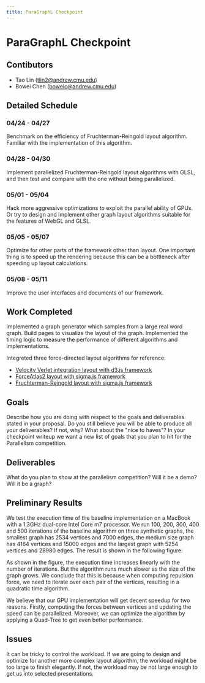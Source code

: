 ```yaml
---
title: ParaGraphL Checkpoint
---
```


# ParaGraphL Checkpoint
## Contibutors
- Tao Lin (<tlin2@andrew.cmu.edu>)
- Bowei Chen (<boweic@andrew.cmu.edu>)

## Detailed Schedule

### 04/24 - 04/27
Benchmark on the efficiency of Fruchterman-Reingold layout algorithm. Familiar with the implementation of this algorithm.
### 04/28 - 04/30
Implement parallelized Fruchterman-Reingold layout algorithms with GLSL, and then test and compare with the one without being parallelized.
### 05/01 - 05/04
Hack more aggressive optimizations to exploit the parallel ability of GPUs. Or try to design and implement other graph layout algorithms suitable for the features of WebGL and GLSL.
### 05/05 - 05/07
Optimize for other parts of the framework other than layout. One important thing is to speed up the rendering because this can be a bottleneck after speeding up layout calculations.
### 05/08 - 05/11
Improve the user interfaces and documents of our framework.

## Work Completed
Implemented a graph generator which samples from a large real word graph. Build pages to visualize the layout of the graph. Implemented the timing logic to measure the performance of different algorithms and implementations.

Integreted three force-directed layout algorithms for reference:
- [Velocity Verlet integration layout with d3.js framework](https://github.com/d3/d3-force)
- [ForceAtlas2 layout with sigma.js framework](https://github.com/jacomyal/sigma.js/tree/master/plugins/sigma.layout.forceAtlas2)
- [Fruchterman-Reingold layout with sigma.js framework](https://github.com/Linkurious/linkurious.js/tree/master/plugins/sigma.layouts.fruchtermanReingold)

## Goals

Describe how you are doing with respect to the goals and deliverables stated in your proposal. Do you still believe you will be able to produce all your deliverables? If not, why? What about the "nice to haves"? In your checkpoint writeup we want a new list of goals that you plan to hit for the Parallelism competition.

## Deliverables
What do you plan to show at the parallelism competition? Will it be a demo? Will it be a graph?

## Preliminary Results

We test the execution time of the baseline implementation on a MacBook with a 1.3GHz dual-core Intel Core m7 processor. We run 100, 200, 300, 400 and 500 iterations of the baseline algorithm on three synthetic graphs, the smallest graph has 2534 vertices and 7000 edges, the medium size graph has 4164 vertices and 15000 edges and the largest graph with 5254 vertices and  28980 edges. The result is shown in the following figure:

As shown in the figure, the execution time increases linearly with the number of iterations. But the algorithm runs much slower as the size of the graph grows. We conclude that this is because when computing repulsion force, we need to iterate over each pair of the vertices, resulting in a quadratic time algorithm.

We believe that our GPU implementation will get decent speedup for two reasons. Firstly, computing the forces between vertices and updating the speed can be parallelized. Moreover, we can optimize the algorithm by applying a Quad-Tree to get even better performance.

## Issues
It can be tricky to control the workload. If we are going to design and optimize for another more complex layout algorithm, the workload might be too large to finish elegantly. If not, the workload may be not large enough to get us into selected presentations.